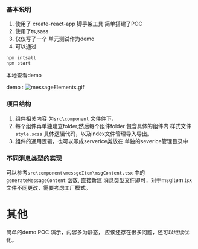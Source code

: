 ### 基本说明

1. 使用了 create-react-app 脚手架工具 简单搭建了POC
2. 使用了ts,sass
3. 仅仅写了一个 单元测试作为demo
4. 可以通过 
```
npm intsall 
npm start 
```
本地查看demo

demo :
![messageElements.gif](https://xkx9431.github.io/xkx_blog/img/asserts/messageElements.gif)



### 项目结构
1. 组件相关内容 为`src\component` 文件件下，
2. 每个组件再单独建立folder,然后每个组件folder  包含具体的组件内 样式文件`style.scss` 具体逻辑代码，以及index文件管理导入导出。
3. 组件的通用逻辑，也可以写成serverice类放在 单独的severice管理目录中

### 不同消息类型的实现
可以参考`src\component\messgeItem\msgContent.tsx` 中的 `generateMessageContent` 函数,
直接新建 消息类型文件即可，对于msgItem.tsx 文件不同更改，需要考虑工厂模式。

# 其他
简单的demo POC 演示，内容多为静态，
应该还存在很多问题，还可以继续优化。



